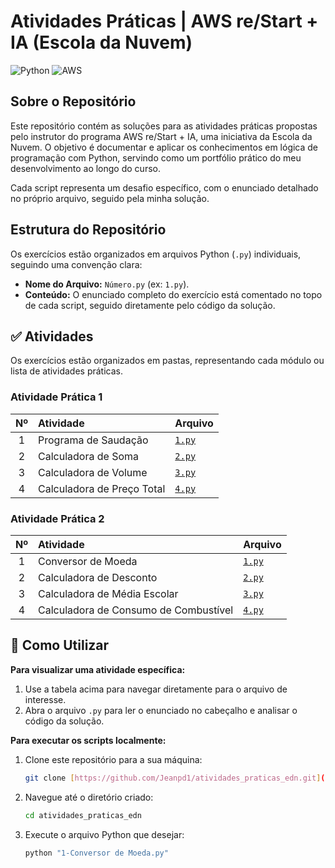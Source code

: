 # Atividades Práticas | AWS re/Start + IA (Escola da Nuvem)

![Python](https://img.shields.io/badge/Python-3776AB?style=for-the-badge&logo=python&logoColor=white)
![AWS](https://img.shields.io/badge/AWS-232F3E?style=for-the-badge&logo=amazon-aws&logoColor=white)

## Sobre o Repositório

Este repositório contém as soluções para as atividades práticas propostas pelo instrutor do programa AWS re/Start + IA, uma iniciativa da Escola da Nuvem. O objetivo é documentar e aplicar os conhecimentos em lógica de programação com Python, servindo como um portfólio prático do meu desenvolvimento ao longo do curso.

Cada script representa um desafio específico, com o enunciado detalhado no próprio arquivo, seguido pela minha solução.

## Estrutura do Repositório

Os exercícios estão organizados em arquivos Python (`.py`) individuais, seguindo uma convenção clara:

* **Nome do Arquivo:** `Número.py` (ex: `1.py`).
* **Conteúdo:** O enunciado completo do exercício está comentado no topo de cada script, seguido diretamente pelo código da solução.

## ✅ Atividades

Os exercícios estão organizados em pastas, representando cada módulo ou lista de atividades práticas.

### Atividade Prática 1

| Nº | Atividade | Arquivo |
| :--: | :--- | :--- |
| 1 | Programa de Saudação | [`1.py`](./atividade_pratica_1/1.py) |
| 2 | Calculadora de Soma | [`2.py`](./atividade_pratica_1/2.py) |
| 3 | Calculadora de Volume | [`3.py`](./atividade_pratica_1/3.py) |
| 4 | Calculadora de Preço Total | [`4.py`](./atividade_pratica_1/4.py) |

### Atividade Prática 2

| Nº | Atividade | Arquivo |
| :--: | :--- | :--- |
| 1 | Conversor de Moeda | [`1.py`](./atividade_pratica_2/1.py) |
| 2 | Calculadora de Desconto | [`2.py`](./atividade_pratica_2/2.py) |
| 3 | Calculadora de Média Escolar | [`3.py`](./atividade_pratica_2/3.py) |
| 4 | Calculadora de Consumo de Combustível | [`4.py`](./atividade_pratica_2/4.py) |

## 🚀 Como Utilizar

**Para visualizar uma atividade específica:**
1.  Use a tabela acima para navegar diretamente para o arquivo de interesse.
2.  Abra o arquivo `.py` para ler o enunciado no cabeçalho e analisar o código da solução.

**Para executar os scripts localmente:**
1.  Clone este repositório para a sua máquina:
    ```bash
    git clone [https://github.com/Jeanpd1/atividades_praticas_edn.git](https://github.com/Jeanpd1/atividades_praticas_edn.git)
    ```
2.  Navegue até o diretório criado:
    ```bash
    cd atividades_praticas_edn
    ```
3.  Execute o arquivo Python que desejar:
    ```bash
    python "1-Conversor de Moeda.py"
    ```
